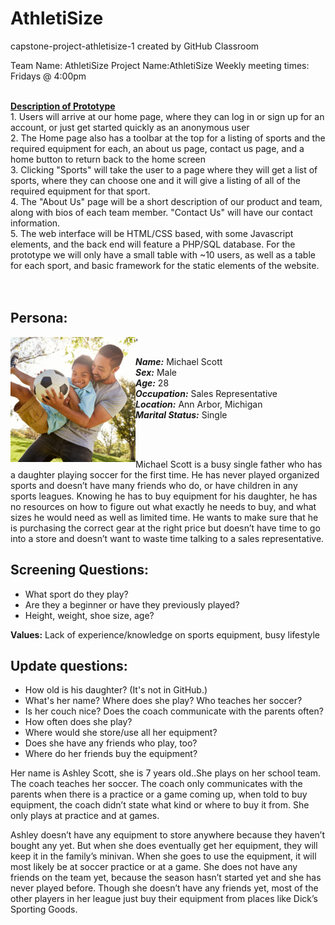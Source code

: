 # **AthletiSize**
capstone-project-athletisize-1 created by GitHub Classroom



Team Name: AthletiSize
Project Name:AthletiSize
Weekly meeting times: Fridays @ 4:00pm 

<br>
<b><u>Description of Prototype</b></u><br>
1. Users will arrive at our home page, where they can log in or sign up for an account, or just get started quickly as an anonymous user<br>
2. The Home page also has a toolbar at the top for a listing of sports and the required equipment for each, an about us page, contact us page, and a home button to return back to the home screen<br>
3. Clicking "Sports" will take the user to a page where they will get a list of sports, where they can choose one and it will give a listing of all of the required equipment for that sport. <br>
4. The "About Us" page will be a short description of our product and team, along with bios of each team member. "Contact Us" will have our contact information.<br>
5. The web interface will be HTML/CSS based, with some Javascript elements, and the back end will feature a PHP/SQL database. For the prototype we will only have a small table with ~10 users, as well as a table for each sport, and basic framework for the static elements of the website. <br><br><br>




## Persona:
<img src="GettyImages-1030913102-1.jpg" width="200" height="200" align="left" />'

***Name:*** Michael Scott<br>
***Sex:*** Male<br>
***Age:*** 28<br>
***Occupation:*** Sales Representative<br>
***Location:*** Ann Arbor, Michigan<br>
***Marital Status:*** Single<br>

<br>
<br>

Michael Scott is a busy single father who has a daughter playing soccer for the first time. He has never played organized sports and doesn’t have many friends who do, or have children in any sports leagues. Knowing he has to buy equipment for his daughter, he has no resources on how to figure out what exactly he needs to buy, and what sizes he would need as well as limited time. He wants to make sure that he is purchasing the correct gear at the right price but doesn’t have time to go into a store and doesn’t want to waste time talking to a sales representative. <br>

## Screening Questions:
- What sport do they play?
- Are they a beginner or have they previously played?
- Height, weight, shoe size, age?<br>


<b>Values:</b> Lack of experience/knowledge on sports equipment, busy lifestyle

## Update questions:
- How old is his daughter? (It's not in GitHub.)
- What's her name? Where does she play? Who teaches her soccer?
- Is her couch nice? Does the coach communicate with the parents often?
- How often does she play?
- Where would she store/use all her equipment?
- Does she have any friends who play, too?
- Where do her friends buy the equipment?

Her name is Ashley Scott, she is 7 years old..She plays on her school team. The coach teaches her soccer. The coach only communicates with the parents when there is a practice or a game coming up, when told to buy equipment, the coach didn’t state what kind or where to buy it from. She only plays at practice and at games. 

Ashley doesn’t have any equipment to store anywhere because they haven’t bought any yet. But when she does eventually get her equipment, they will keep it in the family’s minivan. When she goes to use the equipment, it will most likely be at soccer practice or at a game. She does not have any friends on the team yet, because the season hasn’t started yet and she has never played before. Though she doesn’t have any friends yet, most of the other players in her league just buy their equipment from places like Dick’s Sporting Goods.


